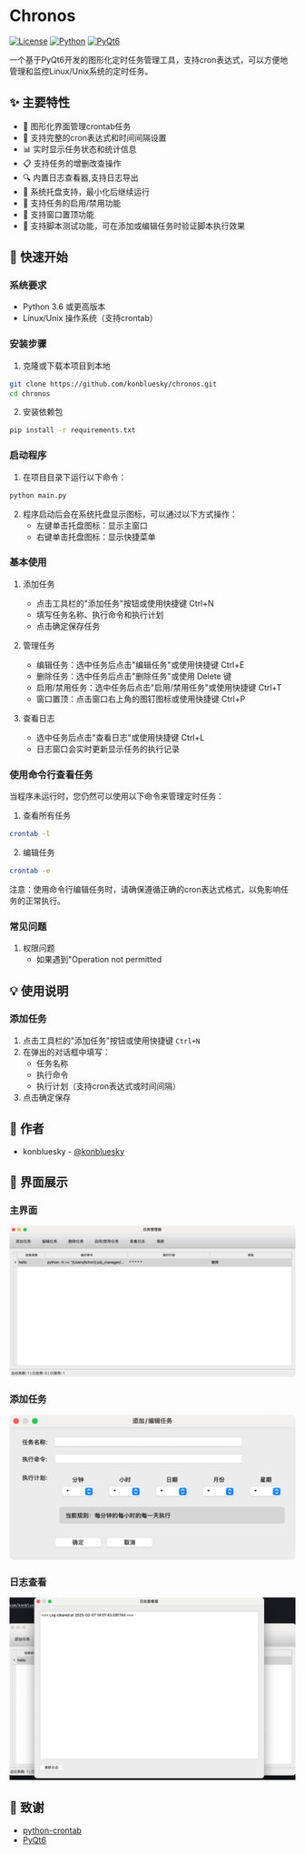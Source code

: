 # Chronos 

[![License](https://img.shields.io/badge/license-MIT-blue.svg)](LICENSE)
[![Python](https://img.shields.io/badge/python-3.6%2B-blue)](https://www.python.org/)
[![PyQt6](https://img.shields.io/badge/PyQt-6.5.0%2B-green)](https://www.riverbankcomputing.com/software/pyqt/)

一个基于PyQt6开发的图形化定时任务管理工具，支持cron表达式，可以方便地管理和监控Linux/Unix系统的定时任务。

## ✨ 主要特性

- 📝 图形化界面管理crontab任务
- 🔄 支持完整的cron表达式和时间间隔设置
- 📊 实时显示任务状态和统计信息
- 📋 支持任务的增删改查操作
- 🔍 内置日志查看器,支持日志导出
- 🔔 系统托盘支持，最小化后继续运行
- 🎯 支持任务的启用/禁用功能
- 📌 支持窗口置顶功能
- 🔧 支持脚本测试功能，可在添加或编辑任务时验证脚本执行效果

## 🚀 快速开始
### 系统要求

- Python 3.6 或更高版本
- Linux/Unix 操作系统（支持crontab）

### 安装步骤

1. 克隆或下载本项目到本地
```bash
git clone https://github.com/konbluesky/chronos.git
cd chronos
```

2. 安装依赖包
```bash
pip install -r requirements.txt
```

### 启动程序

1. 在项目目录下运行以下命令：
```bash
python main.py
```

2. 程序启动后会在系统托盘显示图标，可以通过以下方式操作：
   - 左键单击托盘图标：显示主窗口
   - 右键单击托盘图标：显示快捷菜单

### 基本使用

1. 添加任务
   - 点击工具栏的"添加任务"按钮或使用快捷键 Ctrl+N
   - 填写任务名称、执行命令和执行计划
   - 点击确定保存任务

2. 管理任务
   - 编辑任务：选中任务后点击"编辑任务"或使用快捷键 Ctrl+E
   - 删除任务：选中任务后点击"删除任务"或使用 Delete 键
   - 启用/禁用任务：选中任务后点击"启用/禁用任务"或使用快捷键 Ctrl+T
   - 窗口置顶：点击窗口右上角的图钉图标或使用快捷键 Ctrl+P

3. 查看日志
   - 选中任务后点击"查看日志"或使用快捷键 Ctrl+L
   - 日志窗口会实时更新显示任务的执行记录

### 使用命令行查看任务

当程序未运行时，您仍然可以使用以下命令来管理定时任务：

1. 查看所有任务
```bash
crontab -l
```

2. 编辑任务
```bash
crontab -e
```

注意：使用命令行编辑任务时，请确保遵循正确的cron表达式格式，以免影响任务的正常执行。

### 常见问题

1. 权限问题
   - 如果遇到"Operation not permitted

## 💡 使用说明
### 添加任务

1. 点击工具栏的"添加任务"按钮或使用快捷键 `Ctrl+N`
2. 在弹出的对话框中填写：
   - 任务名称
   - 执行命令
   - 执行计划（支持cron表达式或时间间隔）
3. 点击确定保存

## 👥 作者

- konbluesky - [@konbluesky](https://github.com/konbluesky)

## 📸 界面展示

### 主界面
![主界面](screenshots/main.png)

### 添加任务
![添加任务](screenshots/add_task.png)

### 日志查看
![日志查看](screenshots/view_log.png)

## 🙏 致谢

- [python-crontab](https://pypi.org/project/python-crontab/)
- [PyQt6](https://www.riverbankcomputing.com/software/pyqt/)